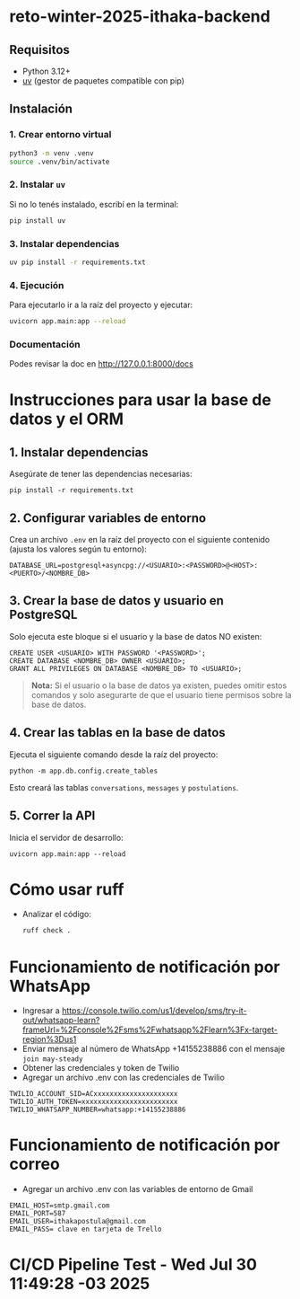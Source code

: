 # reto-winter-2025-ithaka-backend

## Requisitos

- Python 3.12+
- [uv](https://github.com/astral-sh/uv) (gestor de paquetes compatible con pip)

## Instalación

### 1. Crear entorno virtual

```bash
python3 -m venv .venv
source .venv/bin/activate
```

### 2. Instalar `uv`
Si no lo tenés instalado, escribí en la terminal:

```bash
pip install uv
```

### 3. Instalar dependencias
```bash
uv pip install -r requirements.txt
```

### 4. Ejecución
Para ejecutarlo ir a la raíz del proyecto y ejecutar:

```bash
uvicorn app.main:app --reload
```

### Documentación
Podes revisar la doc en http://127.0.0.1:8000/docs

# Instrucciones para usar la base de datos y el ORM

## 1. Instalar dependencias

Asegúrate de tener las dependencias necesarias:

```
pip install -r requirements.txt
```

## 2. Configurar variables de entorno

Crea un archivo `.env` en la raíz del proyecto con el siguiente contenido (ajusta los valores según tu entorno):

```
DATABASE_URL=postgresql+asyncpg://<USUARIO>:<PASSWORD>@<HOST>:<PUERTO>/<NOMBRE_DB>
```

## 3. Crear la base de datos y usuario en PostgreSQL

Solo ejecuta este bloque si el usuario y la base de datos NO existen:

```
CREATE USER <USUARIO> WITH PASSWORD '<PASSWORD>';
CREATE DATABASE <NOMBRE_DB> OWNER <USUARIO>;
GRANT ALL PRIVILEGES ON DATABASE <NOMBRE_DB> TO <USUARIO>;
```

> **Nota:**
> Si el usuario o la base de datos ya existen, puedes omitir estos comandos y solo asegurarte de que el usuario tiene permisos sobre la base de datos.

## 4. Crear las tablas en la base de datos

Ejecuta el siguiente comando desde la raíz del proyecto:

```
python -m app.db.config.create_tables
```

Esto creará las tablas `conversations`, `messages` y `postulations`.

## 5. Correr la API

Inicia el servidor de desarrollo:

```
uvicorn app.main:app --reload
```

# Cómo usar ruff

- Analizar el código:
  ```bash
  ruff check .

  ```

# Funcionamiento de notificación por WhatsApp
- Ingresar a https://console.twilio.com/us1/develop/sms/try-it-out/whatsapp-learn?frameUrl=%2Fconsole%2Fsms%2Fwhatsapp%2Flearn%3Fx-target-region%3Dus1
- Enviar mensaje al número de WhatsApp +14155238886 con el mensaje `join may-steady`
- Obtener las credenciales y token de Twilio
- Agregar un archivo .env con las credenciales de Twilio
```env
TWILIO_ACCOUNT_SID=ACxxxxxxxxxxxxxxxxxxxxx
TWILIO_AUTH_TOKEN=xxxxxxxxxxxxxxxxxxxxxxxx
TWILIO_WHATSAPP_NUMBER=whatsapp:+14155238886
```

# Funcionamiento de notificación por correo
- Agregar un archivo .env con las variables de entorno de Gmail
```env
EMAIL_HOST=smtp.gmail.com
EMAIL_PORT=587
EMAIL_USER=ithakapostula@gmail.com
EMAIL_PASS= clave en tarjeta de Trello
```

# CI/CD Pipeline Test - Wed Jul 30 11:49:28 -03 2025
